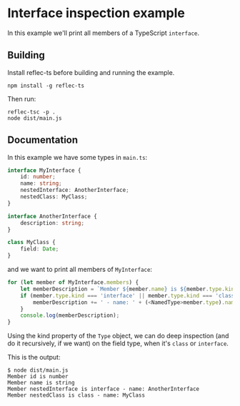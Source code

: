 # Interface inspection example

In this example we'll print all members of a TypeScript `interface`.

## Building
Install reflec-ts before building and running the example.

```shell
npm install -g reflec-ts
```

Then run:

```shell
reflec-tsc -p .
node dist/main.js
```

## Documentation

In this example we have some types in `main.ts`:

```TypeScript
interface MyInterface {
    id: number;
    name: string;
    nestedInterface: AnotherInterface;
    nestedClass: MyClass;
}

interface AnotherInterface {
    description: string;
}

class MyClass {
    field: Date;
}
```

and we want to print all members of `MyInterface`:

```TypeScript
for (let member of MyInterface.members) {
    let memberDescription = `Member ${member.name} is ${member.type.kind}`;
    if (member.type.kind === 'interface' || member.type.kind === 'class') {
        memberDescription += ' - name: ' + (<NamedType>member.type).name;
    }
    console.log(memberDescription);
}
```

Using the kind property of the `Type` object, we can do deep inspection (and do it recursively, if we want) on the field type, when it's `class` or `interface`.

This is the output:

```shell
$ node dist/main.js
Member id is number
Member name is string
Member nestedInterface is interface - name: AnotherInterface
Member nestedClass is class - name: MyClass
```
